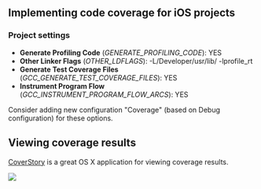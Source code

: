 ## Implementing code coverage for iOS projects

### Project settings

 * **Generate Profiling Code** (*GENERATE_PROFILING_CODE*): YES
 * **Other Linker Flags** (*OTHER_LDFLAGS*): -L/Developer/usr/lib/ -lprofile_rt
 * **Generate Test Coverage Files** (*GCC_GENERATE_TEST_COVERAGE_FILES*): YES
 * **Instrument Program Flow** (*GCC_INSTRUMENT_PROGRAM_FLOW_ARCS*): YES

Consider adding new configuration "Coverage" (based on Debug configuration) for these options.

## Viewing coverage results

[CoverStory](http://code.google.com/p/coverstory/) is a great OS X application for viewing coverage results.

![](http://coverstory.googlecode.com/svn/site/images/coverstorydemo.png)
